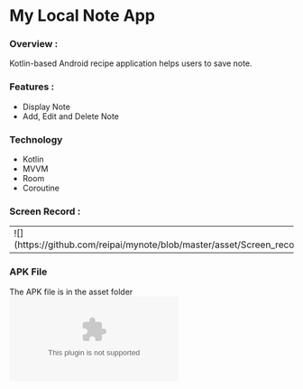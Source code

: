 # My Local Note App

### Overview :
Kotlin-based Android recipe application helps users to save note.

### Features :
* Display Note
* Add, Edit and Delete Note

### Technology
* Kotlin
* MVVM
* Room
* Coroutine

### Screen Record :
<table align="center">
 <tr>
  <td>![](https://github.com/reipai/mynote/blob/master/asset/Screen_recording_test_app.gif)</td>
 </tr>
</table>

### APK File
The APK file is in the asset folder
![](https://github.com/reipai/mynote/blob/master/asset/mynote.apk)
